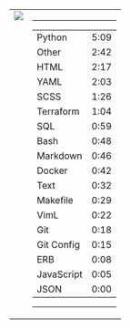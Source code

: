 
<table><tr>
<td valign="top">
  <img src="https://wakatime.com/share/@Aperture/0cd21d5d-ac4f-458d-9c71-d06f479c1297.png" />
</td>

<td valign="top">
  <hr>
  <table>
    <tr><td>Python</td><td>5:09</td></tr><tr><td>Other</td><td>2:42</td></tr><tr><td>HTML</td><td>2:17</td></tr><tr><td>YAML</td><td>2:03</td></tr><tr><td>SCSS</td><td>1:26</td></tr><tr><td>Terraform</td><td>1:04</td></tr><tr><td>SQL</td><td>0:59</td></tr><tr><td>Bash</td><td>0:48</td></tr><tr><td>Markdown</td><td>0:46</td></tr><tr><td>Docker</td><td>0:42</td></tr><tr><td>Text</td><td>0:32</td></tr><tr><td>Makefile</td><td>0:29</td></tr><tr><td>VimL</td><td>0:22</td></tr><tr><td>Git</td><td>0:18</td></tr><tr><td>Git Config</td><td>0:15</td></tr><tr><td>ERB</td><td>0:08</td></tr><tr><td>JavaScript</td><td>0:05</td></tr><tr><td>JSON</td><td>0:00</td></tr>
  </table>
  <hr>
</td>
</tr></table>

